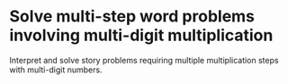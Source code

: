 # Solve multi-step word problems involving multi-digit multiplication

Interpret and solve story problems requiring multiple multiplication steps with multi-digit numbers.
